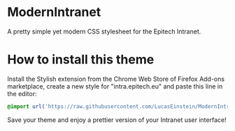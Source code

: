 # ModernIntranet

A pretty simple yet modern CSS stylesheet for the Epitech Intranet.

# How to install this theme
Install the Stylish extension from the Chrome Web Store of Firefox Add-ons marketplace, create a new style for "intra.epitech.eu" and paste this line in the editor:

```css
@import url('https://raw.githubusercontent.com/LucasEinstein/ModernIntranet/main/style.css');
```
Save your theme and enjoy a prettier version of your Intranet user interface!
